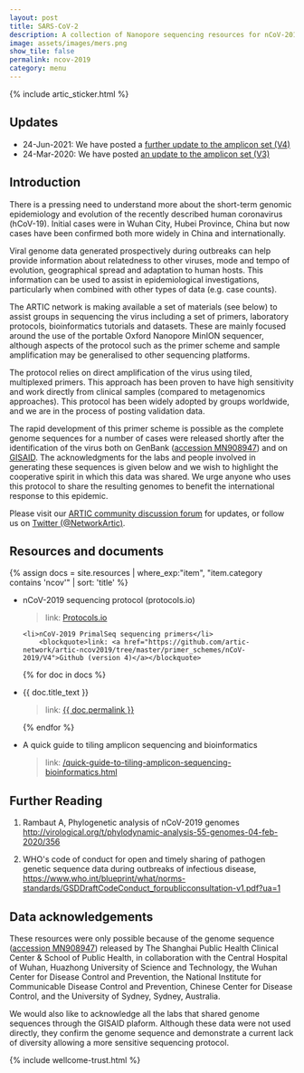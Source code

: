 ```yaml
---
layout: post
title: SARS-CoV-2
description: A collection of Nanopore sequencing resources for nCoV-2019 novel coronavirus
image: assets/images/mers.png
show_tile: false
permalink: ncov-2019
category: menu
---
```

                  
{% include artic_sticker.html %}

## Updates

<ul>
 <li>24-Jun-2021: We have posted a <a href="https://community.artic.network/t/sars-cov-2-version-4-scheme-release/312">further update to the amplicon set (V4)</a>
 <li>24-Mar-2020: We have posted <a href="/resources/ncov/ncov-amplicon-v3.pdf">an update to the amplicon set (V3)</a></li>
</ul>

## Introduction

There is a pressing need to understand more about the short-term genomic epidemiology and evolution of the recently described human coronavirus (hCoV-19). Initial cases were in Wuhan City, Hubei Province, China but now cases have been confirmed both more widely in China and internationally. 

Viral genome data generated prospectively during outbreaks can help provide information about relatedness to other viruses, mode and tempo of evolution, geographical spread and adaptation to human hosts. This information can be used to assist in epidemiological investigations, particularly when combined with other types of data (e.g. case counts).

The ARTIC network is making available a set of materials (see below) to assist groups in sequencing the virus including a set of primers, laboratory protocols, bioinformatics tutorials and datasets. These are mainly focused around the use of the portable Oxford Nanopore MinION sequencer, although aspects of the protocol such as the primer scheme and sample amplification may be generalised to other sequencing platforms.

The protocol relies on direct amplification of the virus using tiled, multiplexed primers. This approach has been proven to have high sensitivity and work directly from clinical samples (compared to metagenomics approaches). This protocol has been widely adopted by groups worldwide, and we are in the process of posting validation data.

The rapid development of this primer scheme is possible as the complete genome sequences for a number of cases were released shortly after the identification of the virus both on GenBank ([accession MN908947](https://www.ncbi.nlm.nih.gov/nuccore/MN908947)) and on [GISAID](http://gisaid.org). The acknowledgments for the labs and people involved in generating these sequences is given below and we wish to highlight the cooperative spirit in which this data was shared. We urge anyone who uses this protocol to share the resulting genomes to benefit the international response to this epidemic.

Please visit our <a href="https://community.artic.network">ARTIC community discussion forum</a> for updates, or follow us on <a href="https://twitter.com/NetworkArtic">Twitter (@NetworkArtic)</a>.

## Resources and documents

{% assign docs = site.resources | where_exp:"item", "item.category contains 'ncov'" | sort: 'title' %}
<ul>
    <li>nCoV-2019 sequencing protocol (protocols.io)</li>
        <blockquote>link: <a href="https://dx.doi.org/10.17504/protocols.io.bbmuik6w">Protocols.io</a></blockquote>

    <li>nCoV-2019 PrimalSeq sequencing primers</li>
        <blockquote>link: <a href="https://github.com/artic-network/artic-ncov2019/tree/master/primer_schemes/nCoV-2019/V4">Github (version 4)</a></blockquote>

{% for doc in docs %}
    <li>{{ doc.title_text }}</li>
	<blockquote>link: <a href="{{ doc.permalink }}">{{ doc.permalink }}</a></blockquote>
{% endfor %}

   <li>A quick guide to tiling amplicon sequencing and bioinformatics</li>
       <blockquote>link: <a href="/quick-guide-to-tiling-amplicon-sequencing-bioinformatics.html">/quick-guide-to-tiling-amplicon-sequencing-bioinformatics.html</a></blockquote>
</ul>


## Further Reading

1. Rambaut A, Phylogenetic analysis of nCoV-2019 genomes <http://virological.org/t/phylodynamic-analysis-55-genomes-04-feb-2020/356>

2. WHO's code of conduct for open and timely sharing of pathogen genetic sequence data during outbreaks of infectious disease, <https://www.who.int/blueprint/what/norms-standards/GSDDraftCodeConduct_forpublicconsultation-v1.pdf?ua=1>

## Data acknowledgements

These resources were only possible because of the genome sequence ([accession MN908947](https://www.ncbi.nlm.nih.gov/nuccore/MN908947)) released by The Shanghai Public Health Clinical Center & School of Public Health, in collaboration with the Central Hospital of Wuhan, Huazhong University of Science and Technology, the Wuhan Center for Disease Control and Prevention, the National Institute for Communicable Disease Control and Prevention, Chinese Center for Disease Control, and the University of Sydney, Sydney, Australia.

We would also like to acknowledge all the labs that shared genome sequences through the GISAID plaform. Although these data were not used directly, they confirm the genome sequence and demonstrate a current lack of diversity allowing a more sensitive sequencing protocol.

{% include wellcome-trust.html %}
